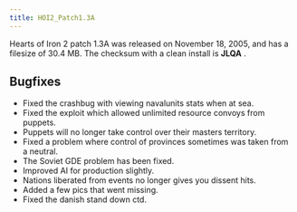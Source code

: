 ```yaml
---
title: HOI2_Patch1.3A
---
```

 Hearts of Iron 2 patch 1.3A was released on November 18, 2005, and has a filesize of 30.4 MB. The checksum with a clean install is **JLQA** .

Bugfixes
--------

*   Fixed the crashbug with viewing navalunits stats when at sea.
*   Fixed the exploit which allowed unlimited resource convoys from puppets.
*   Puppets will no longer take control over their masters territory.
*   Fixed a problem where control of provinces sometimes was taken from a neutral.
*   The Soviet GDE problem has been fixed.
*   Improved AI for production slightly.
*   Nations liberated from events no longer gives you dissent hits.
*   Added a few pics that went missing.
*   Fixed the danish stand down ctd.